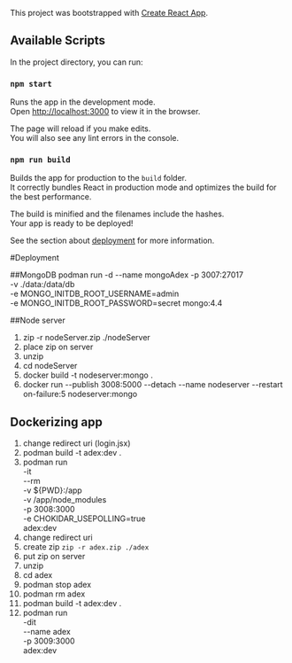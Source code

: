 This project was bootstrapped with [Create React App](https://github.com/facebook/create-react-app).

## Available Scripts

In the project directory, you can run:

### `npm start`

Runs the app in the development mode.<br />
Open [http://localhost:3000](http://localhost:3000) to view it in the browser.

The page will reload if you make edits.<br />
You will also see any lint errors in the console.

### `npm run build`

Builds the app for production to the `build` folder.<br />
It correctly bundles React in production mode and optimizes the build for the best performance.

The build is minified and the filenames include the hashes.<br />
Your app is ready to be deployed!

See the section about [deployment](https://facebook.github.io/create-react-app/docs/deployment) for more information.

#Deployment

##MongoDB
podman run -d --name mongoAdex -p 3007:27017 \
     -v ./data:/data/db \
     -e MONGO_INITDB_ROOT_USERNAME=admin \
     -e MONGO_INITDB_ROOT_PASSWORD=secret mongo:4.4
     
##Node server
1. zip -r nodeServer.zip ./nodeServer
2. place zip on server
3. unzip
4. cd nodeServer
5. docker build -t nodeserver:mongo .
6. docker run --publish 3008:5000 --detach --name nodeserver --restart on-failure:5 nodeserver:mongo


## Dockerizing app
1. change redirect uri (login.jsx)
2. podman build -t adex:dev .
3. podman run \
    -it \
    --rm \
    -v ${PWD}:/app \
    -v /app/node_modules \
    -p 3008:3000 \
    -e CHOKIDAR_USEPOLLING=true \
    adex:dev
4. change redirect uri  
5. create zip
    ```zip -r adex.zip ./adex```
6. put zip on server
7. unzip 
8. cd adex
9. podman stop adex
10. podman rm adex
11. podman build -t adex:dev .
12. podman run \
    -dit \
    --name adex \
    -p 3009:3000\
    adex:dev

    
